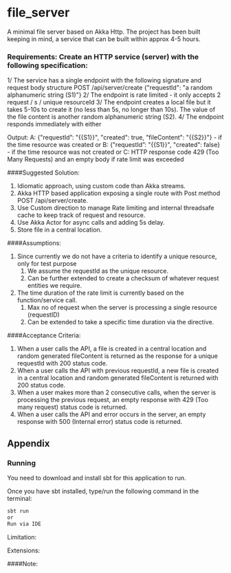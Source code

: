 # file_server
A minimal file server based on Akka Http.
The project has been built keeping in mind, a service that can be built within approx 4-5 hours.

###  Requirements: Create an HTTP service (server) with the following specification:

1/ The service has a single endpoint with the following signature and request body structure
POST /api/server/create
{"requestId": "a random alphanumeric string (S1)"}
2/ The endpoint is rate limited - it only accepts 2 request / s / unique resourceId
3/ The endpoint creates a local file but it takes 5-10s to create it (no less than 5s, no longer than
10s). The value of the file content is another random alphanumeric string (S2).
4/ The endpoint responds immediately with either


Output:
A:
{"requestId”: "{{S1}}", "created": true, "fileContent": "{{S2}}"} - if the time resource was created
or B:
{"requestId”: "{{S1}}", "created": false} - if the time resource was not created
or C:
HTTP response code 429 (Too Many Requests) and an empty body if rate limit was exceeded


####Suggested Solution:
1. Idiomatic approach, using custom code than Akka streams.
2. Akka HTTP based application exposing a single route with Post method POST /api/server/create.
3. Use Custom direction to manage Rate limiting and internal threadsafe cache to keep track of request and resource.
4. Use Akka Actor for async calls and adding 5s delay.
5. Store file in a central location.

####Assumptions:
1. Since currently we do not have a criteria to identify a unique resource, only for test purpose
   1. We assume the requestId as the unique resource.
   2. Can be further extended to create a checksum of whatever request entities we require.
2. The time duration of the rate limit is currently based on the function/service call.
   1. Max no of request when the server is processing a single resource (requestID)
   2. Can be extended to take a specific time duration via the directive.


####Acceptance Criteria:
1. When a user calls the API, a file is created in a central location and random generated fileContent is returned as the response for a unique requestId with 200 status code.
2. When a user calls the API with previous requestId, a new file is created in a central location and random generated fileContent is returned with 200 status code.
3. When a user makes more than 2 consecutive calls, when the server is processing the previous request, an empty response with 429 (Too many request) status code is returned.
4. When a user calls the API and error occurs in the server, an empty response with 500 (Internal error) status code is returned.


## Appendix

### Running

You need to download and install sbt for this application to run.

Once you have sbt installed, type/run the following command in the terminal:

```bash
sbt run
or
Run via IDE
```

Limitation:

Extensions:

####Note: